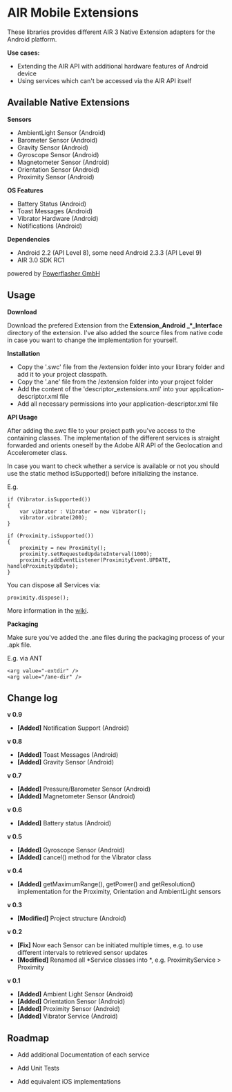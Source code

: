 AIR Mobile Extensions
==================

These libraries provides different AIR 3 Native Extension adapters for the Android platform.

**Use cases:**

- Extending the AIR API with additional hardware features of Android device
- Using services which can't be accessed via the AIR API itself


Available Native Extensions
-----

**Sensors**

* AmbientLight Sensor (Android)
* Barometer Sensor (Android)
* Gravity Sensor (Android)
* Gyroscope Sensor (Android)
* Magnetometer Sensor (Android)
* Orientation Sensor (Android)
* Proximity Sensor (Android)

**OS Features**

* Battery Status (Android)
* Toast Messages (Android)
* Vibrator Hardware (Android)
* Notifications (Android)

**Dependencies**

- Android 2.2 (API Level 8), some need Android 2.3.3 (API Level 9)
- AIR 3.0 SDK RC1


powered by [Powerflasher GmbH](http://www.powerflasher.com/)

Usage
-----

**Download**

Download the prefered Extension from the **Extension_Android _*_Interface** directory of the extension. I've also added the source files from native code in case you want to change the implementation for yourself.

**Installation**

* Copy the '.swc' file from the /extension folder into your library folder and add it to your project classpath.
* Copy the '.ane' file from the /extension folder into your project folder 
* Add the content of the 'descriptor_extensions.xml' into your application-descriptor.xml file
* Add all necessary permissions into your application-descriptor.xml file

**API Usage**

After adding the.swc file to your project path you've access to the containing classes. The implementation of the different services is straight forwarded and orients oneself by the Adobe AIR API of the Geolocation and Accelerometer class.

In case you want to check whether a service is available or not you should use the static method isSupported() before initializing the instance.

E.g.

	if (Vibrator.isSupported())
	{
		var vibrator : Vibrator = new Vibrator();
		vibrator.vibrate(200);
	}
	
	if (Proximity.isSupported())
	{
		proximity = new Proximity();
		proximity.setRequestedUpdateInterval(1000);
		proximity.addEventListener(ProximityEvent.UPDATE, handleProximityUpdate);
	}
	
You can dispose all Services via:

	proximity.dispose();
	
	
More information in the [wiki](https://github.com/patrickkulling/Air-Mobile-Extensions/wiki).

**Packaging**

Make sure you've added the .ane files during the packaging process of your .apk file.

E.g. via ANT

	<arg value="-extdir" />
	<arg value="/ane-dir" />


Change log
----------
**v 0.9**

* **[Added]** Notification Support (Android)

**v 0.8**

* **[Added]** Toast Messages (Android)
* **[Added]** Gravity Sensor (Android)

**v 0.7**

* **[Added]** Pressure/Barometer Sensor (Android)
* **[Added]** Magnetometer Sensor (Android)

**v 0.6**

* **[Added]** Battery status (Android)

**v 0.5**

* **[Added]** Gyroscope Sensor (Android)
* **[Added]** cancel() method for the Vibrator class

**v 0.4**

* **[Added]** getMaximumRange(), getPower() and getResolution() implementation for the Proximity, Orientation and AmbientLight sensors

**v 0.3**

* **[Modified]** Project structure (Android)

**v 0.2**

* **[Fix]** Now each Sensor can be initiated multiple times, e.g. to use different intervals to retrieved sensor updates
* **[Modified]** Renamed all *Service classes into *, e.g. ProximityService > Proximity

**v 0.1**

* **[Added]** Ambient Light Sensor (Android)
* **[Added]** Orientation Sensor (Android)
* **[Added]** Proximity Sensor (Android)
* **[Added]** Vibrator Service (Android)

Roadmap
-------
- Add additional Documentation of each service

- Add Unit Tests

- Add equivalent iOS implementations